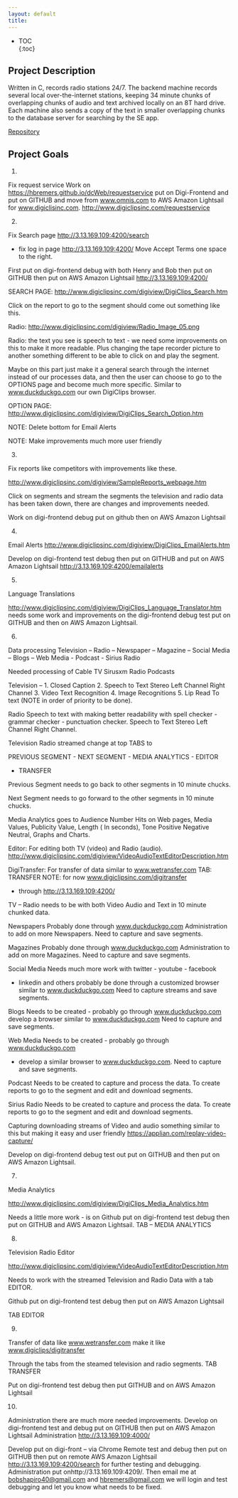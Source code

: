 ```yaml
---
layout: default
title: 
---  
```



* TOC  
{:toc}  
  

## Project Description

Written in C, records radio stations 24/7. The backend machine records several local over-the-internet stations, keeping 34 minute chunks of overlapping chunks of audio and text archived locally on an 8T hard drive. Each machine also sends a copy of the text in smaller overlapping chunks to the database server for searching by the SE app.


[Repository](https://github.com/hbremers/Radio)

## Project Goals

1. 
Fix request service
Work on https://hbremers.github.io/dcWeb/requestservice
put on Digi-Frontend and  put on GITHUB and move from
www.omnis.com
to AWS Amazon Lightsail for
www.digiclisinc.com.
http://www.digiclipsinc.com/requestservice

2. 
Fix Search page http://3.13.169.109:4200/search
- fix log in page
http://3.13.169.109:4200/
Move Accept Terms one space to the right. 

First
put on digi-frontend debug with both Henry and Bob then put on GITHUB then put on AWS Amazon Lightsail
http://3.13.169.109:4200/  

SEARCH
PAGE: http://www.digiclipsinc.com/digiview/DigiClips_Search.htm 

Click
on the report to go to the segment should come out something like this. 

Radio: 
http://www.digiclipsinc.com/digiview/Radio_Image_05.png 

Radio: 
the text you see is speech to text - we need some improvements on this to make it more readable. Plus changing the tape recorder picture to another something different to be able to click on and play the segment.   

Maybe
on this part just make it a general search through the internet instead of our processes data, and then the user can choose to go to the OPTIONS page and become much more specific.   Similar to
www.duckduckgo.com
our own DigiClips browser. 

OPTION
PAGE:
http://www.digiclipsinc.com/digiview/DigiClips_Search_Option.htm

NOTE: 
Delete bottom for Email Alerts

NOTE: 
Make improvements much more user friendly 

3.
Fix reports
like competitors with improvements like these. 

http://www.digiclipsinc.com/digiview/SampleReports_webpage.htm  

Click
on segments and stream the segments the television and radio data has been taken down, there are changes and improvements needed.

Work
on digi-frontend debug put on github then on AWS Amazon Lightsail  

4.
Email Alerts
http://www.digiclipsinc.com/digiview/DigiClips_EmailAlerts.htm

Develop
on digi-frontend test debug then put on GITHUB and put on AWS Amazon Lightsail http://3.13.169.109:4200/emailalerts 

5.
Language Translations

http://www.digiclipsinc.com/digiview/DigiClips_Language_Translator.htm 
needs some work and improvements on the digi-frontend debug test put on GITHUB and then on AWS Amazon Lightsail. 

6.
Data processing
Television – Radio – Newspaper – Magazine – Social Media – Blogs – Web Media - Podcast - Sirius Radio 

Needed
processing of Cable TV Sirusxm Radio Podcasts 

Television
– 1. Closed Caption 2. Speech to Text Stereo Left Channel Right Channel 3. Video Text Recognition 4. Image Recognitions 5. Lip Read To text (NOTE in order of priority to be done). 

Radio
Speech to text with making better readability with spell checker - grammar checker - punctuation checker. Speech to Text Stereo Left Channel Right Channel. 

Television
Radio streamed change at top TABS to

PREVIOUS
SEGMENT - NEXT
SEGMENT - MEDIA
ANALYTICS - EDITOR
- TRANSFER  

Previous
Segment needs to go back to other segments in 10 minute chucks.

Next
Segment needs to go forward to the other segments in 10 minute
chucks.

Media
Analytics goes to Audience Number Hits on Web pages, Media
Values, Publicity Value, Length ( In seconds), Tone Positive Negative Neutral, Graphs and Charts.

Editor: 
For editing both TV (video) and Radio (audio). http://www.digiclipsinc.com/digiview/VideoAudioTextEditorDescription.htm 

DigiTransfer:
For transfer of data similar to www.wetransfer.com
TAB: TRANSFER NOTE:
for now www.digiclipsinc.com/digitransfer
- through http://3.13.169.109:4200/ 

TV
– Radio needs to be with both Video Audio and Text in 10
minute chunked data.

Newspapers
Probably done through
www.duckduckgo.com
Administration to add on more Newspapers. Need to capture and save segments. 

Magazines
Probably done through
www.duckduckgo.com
Administration to add on more Magazines. Need to capture and save segments. 

Social
Media Needs much more work with twitter - youtube - facebook
- linkedin and others probably be done through a customized browser similar to
www.duckduckgo.com
Need to capture streams and save segments.

Blogs
Needs to be created - probably go through
www.duckduckgo.com
develop a browser similar to www.duckduckgo.com
Need to capture and save segments.

Web
Media Needs to be created - probably go through
www.duckduckgo.com
- develop a similar browser to www.duckduckgo.com.
Need to capture and save segments.

Podcast
Needs to be created to capture and process the data. To create reports to go to the segment and edit and download segments.  

Sirius
Radio Needs to be created to capture and process the data.
To create reports to go to the segment and edit and download segments.  

Capturing
downloading streams of Video and audio something similar to this but making it easy and user friendly
https://applian.com/replay-video-capture/ 

Develop
on digi-frontend debug test out put on GITHUB and then put on AWS Amazon Lightsail. 

7. 
Media Analytics 

http://www.digiclipsinc.com/digiview/DigiClips_Media_Analytics.htm

Needs
a little more work - is on Github put on digi-frontend test debug then put on GITHUB and AWS Amazon Lightsail.  TAB – MEDIA
ANALYTICS 

8.
Television Radio Editor 

http://www.digiclipsinc.com/digiview/VideoAudioTextEditorDescription.htm

Needs
to work with the streamed Television and Radio Data with a tab EDITOR. 

Github
put on digi-frontend test debug then put on AWS Amazon Lightsail

TAB
EDITOR 

9.
Transfer of data
like
www.wetransfer.com
make it like www.digiclips/digitransfer 

Through
the tabs from the steamed television and radio segments. TAB TRANSFER

Put
on digi-frontend test debug then put GITHUB and on AWS Amazon Lightsail 

10.
Administration there
are much more needed improvements.  Develop on digi-frontend test and debug put on GITHUB then put on AWS Amazon Lightsail Administration http://3.13.169.109:4000/ 

Develop
put on digi-front – via Chrome Remote test and debug then
put on GITHUB then put on remote AWS Amazon Lightsail
http://3.13.169.109:4200/search
for further testing and debugging. Administration put onhttp://3.13.169.109:4209/.
Then email me at bobshapiro40@gmail.com and hbremers@gmail.com
we will login and test debugging and let you know what needs to be fixed.  
